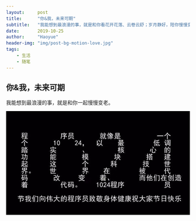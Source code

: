 ```yaml
---
layout:     post
title:      "你&我，未来可期"
subtitle:   "我能想到最浪漫的事，就是和你看花开花落、云卷云舒；岁月静好，陪你慢慢变老"
date:       2019-10-25
author:     "Haoyue"
header-img: "img/post-bg-motion-love.jpg"
tags:
    - 生活
    - 随笔
---
```

## 你&我，未来可期

我能想到最浪漫的事，就是和你一起慢慢变老。


![img](https://github.com/sunshinemingo/sunshinemingo.github.io/raw/master/img/image_md/image_28.png)


